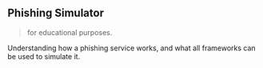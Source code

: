 ## Phishing Simulator

> for educational purposes.

Understanding how a phishing service works, and what all frameworks can be used to simulate it.
